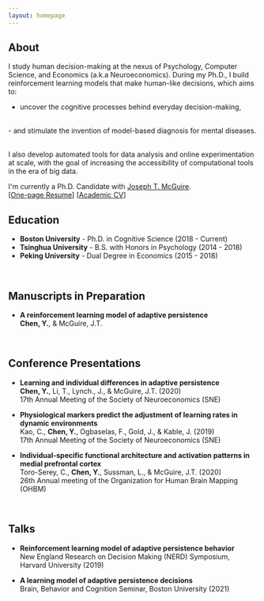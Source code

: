 ```yaml
---
layout: homepage
---
```


## About

I study human decision-making at the nexus of Psychology, Computer Science, and Economics (a.k.a Neuroeconomics). During my Ph.D., I build reinforcement learning models that make human-like decisions, which aims to:
<br>
- uncover the cognitive processes behind everyday decision-making,
<br>
- and stimulate the invention of model-based diagnosis for mental diseases. 
<br>
<br>

I also develop automated tools for data analysis and online experimentation at scale, with the goal of increasing the accessibility of computational tools in the era of big data.

I'm currently a Ph.D. Candidate with [Joseph T. McGuire](https://sites.bu.edu/cdlab/lab-director/). 
<br>
[[One-page Resume](./assets/Resume/Resume_YixinChen.pdf)] [[Academic CV](./assets/CV/CV_YixinChen.pdf)] 


## Education
- **Boston University** - Ph.D. in Cognitive Science (2018 - Current)
- **Tsinghua University** - B.S. with Honors in Psychology  (2014 - 2018)
- **Peking University** - Dual Degree in Economics (2015 - 2018)
<br>


## Manuscripts in Preparation

- **A reinforcement learning model of adaptive persistence**
  <br>
  **Chen, Y.**, & McGuire, J.T. 
  <br> 
<br>


## Conference Presentations

- **Learning and individual differences in adaptive persistence**
  <br>
  **Chen, Y.**, Li, T., Lynch., J., & McGuire, J.T. (2020)
  <br>
  17th Annual Meeting of the Society of Neuroeconomics (SNE)

- **Physiological markers predict the adjustment of learning rates in dynamic environments**
  <br>
  Kao, C., **Chen, Y.**, Ogbaselas, F., Gold, J., & Kable, J. (2019)
  <br>
  17th Annual Meeting of the Society of Neuroeconomics (SNE)

- **Individual-specific functional architecture and activation patterns in medial prefrontal cortex**
  <br>
  Toro-Serey, C., **Chen, Y.**, Sussman, L., & McGuire, J.T. (2020)
  <br>
  26th Annual meeting of the Organization for Human Brain Mapping (OHBM)
<br>


## Talks

- **Reinforcement learning model of adaptive persistence behavior**
  <br>
  New England Research on Decision Making (NERD) Symposium, Harvard University (2019)

- **A learning model of adaptive persistence decisions**
  <br>
  Brain, Behavior and Cognition Seminar, Boston University (2021)

<br>


